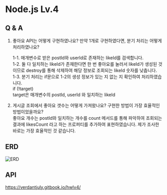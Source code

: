 # Node.js Lv.4

## Q & A

1. 좋아요 API는 어떻게 구현하였나요? 만약 1개로 구현하였다면, 분기 처리는 어떻게 처리하였나요?

   1-1. 매개변수로 받은 postId와 userId로 존재하는 likeId를 검색합니다.  
   1-2. 둘 다 일치하는 likeId가 존재한다면 한 번 좋아요를 눌러서 likeId가 생성된 것이므로 destroy를 통해 삭제하여 해당 정보로 조회되는 likeId 숫자를 낮춥니다.  
   1-3. 분기 처리는 if문으로 1-2의 생성 정보가 있는 지 없는 지 확인하여 처리하였습니다.  
   if (!target)  
   target은 매개변수의 postId, userId 와 일치하는 likeId

2. 게시글 조회에서 좋아요 갯수는 어떻게 가져왔나요? 구현한 방법이 가장 효율적인 방법이었을까요?  
   좋아요 개수는 postId와 일치하는 개수를 count 메서드를 통해 파악하여 조회되는 결과에 likesCount 라고 하는 프로퍼티를 추가하여 표현하였습니다. 제가 조사한 바로는 가장 효율적인 것 같습니다.

## ERD

![ERD](https://i.postimg.cc/prqWLGXS/draw-SQL-hw1v4-erd-export-2023-07-08.png)

## API

https://verdantjuly.gitbook.io/hwlv4/
